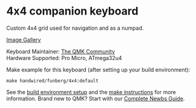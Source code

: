 # 4x4 companion keyboard

Custom 4x4 grid used for navigation and as a numpad.

[Image Gallery](https://imgur.com/a/08Fyj)

Keyboard Maintainer: [The QMK Community](https://github.com/qmk)  
Hardware Supported: Pro Micro, ATmega32u4

Make example for this keyboard (after setting up your build environment):

    make handwired/funberg/4x4:default

See the [build environment setup](https://docs.qmk.fm/#/getting_started_build_tools) and the [make instructions](https://docs.qmk.fm/#/getting_started_make_guide) for more information. Brand new to QMK? Start with our [Complete Newbs Guide](https://docs.qmk.fm/#/newbs).
